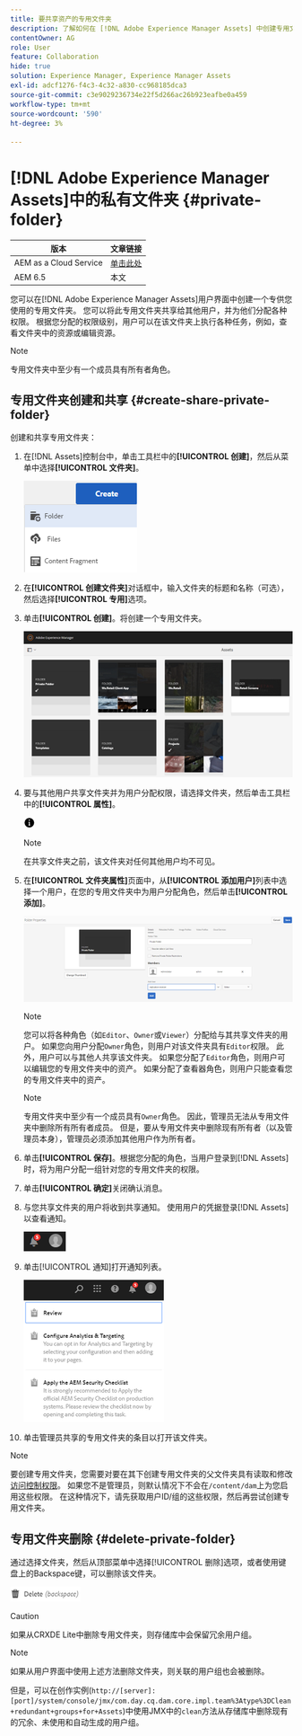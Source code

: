 ```yaml
---
title: 要共享资产的专用文件夹
description: 了解如何在 [!DNL Adobe Experience Manager Assets] 中创建专用文件夹并与其他用户共享，以及为其分配各种权限。
contentOwner: AG
role: User
feature: Collaboration
hide: true
solution: Experience Manager, Experience Manager Assets
exl-id: adcf1276-f4c3-4c32-a830-cc968185dca3
source-git-commit: c3e9029236734e22f5d266ac26b923eafbe0a459
workflow-type: tm+mt
source-wordcount: '590'
ht-degree: 3%

---
```


# [!DNL Adobe Experience Manager Assets]中的私有文件夹 {#private-folder}

| 版本 | 文章链接 |
| -------- | ---------------------------- |
| AEM as a Cloud Service | [单击此处](https://experienceleague.adobe.com/docs/experience-manager-cloud-service/content/assets/manage/private-folder.html?lang=zh-Hans) |
| AEM 6.5 | 本文 |

您可以在[!DNL Adobe Experience Manager Assets]用户界面中创建一个专供您使用的专用文件夹。 您可以将此专用文件夹共享给其他用户，并为他们分配各种权限。 根据您分配的权限级别，用户可以在该文件夹上执行各种任务，例如，查看文件夹中的资源或编辑资源。

>[!NOTE]
>
>专用文件夹中至少有一个成员具有所有者角色。

## 专用文件夹创建和共享 {#create-share-private-folder}

创建和共享专用文件夹：

1. 在[!DNL Assets]控制台中，单击工具栏中的&#x200B;**[!UICONTROL 创建]**，然后从菜单中选择&#x200B;**[!UICONTROL 文件夹]**。

   ![创建资源文件夹](assets/Create-folder.png)

1. 在&#x200B;**[!UICONTROL 创建文件夹]**&#x200B;对话框中，输入文件夹的标题和名称（可选），然后选择&#x200B;**[!UICONTROL 专用]**&#x200B;选项。

1. 单击&#x200B;**[!UICONTROL 创建]**。将创建一个专用文件夹。

   ![chlimage_1-413](assets/chlimage_1-413.png)

1. 要与其他用户共享文件夹并为用户分配权限，请选择文件夹，然后单击工具栏中的&#x200B;**[!UICONTROL 属性]**。

   ![信息选项](assets/do-not-localize/info-circle-icon.png)

   >[!NOTE]
   >
   >在共享文件夹之前，该文件夹对任何其他用户均不可见。

1. 在&#x200B;**[!UICONTROL 文件夹属性]**&#x200B;页面中，从&#x200B;**[!UICONTROL 添加用户]**&#x200B;列表中选择一个用户，在您的专用文件夹中为用户分配角色，然后单击&#x200B;**[!UICONTROL 添加]**。

   ![chlimage_1-415](assets/chlimage_1-415.png)

   >[!NOTE]
   >
   >您可以将各种角色（如`Editor`、`Owner`或`Viewer`）分配给与其共享文件夹的用户。 如果您向用户分配`Owner`角色，则用户对该文件夹具有`Editor`权限。 此外，用户可以与其他人共享该文件夹。 如果您分配了`Editor`角色，则用户可以编辑您的专用文件夹中的资产。 如果分配了查看器角色，则用户只能查看您的专用文件夹中的资产。

   >[!NOTE]
   >
   >专用文件夹中至少有一个成员具有`Owner`角色。 因此，管理员无法从专用文件夹中删除所有所有者成员。 但是，要从专用文件夹中删除现有所有者（以及管理员本身），管理员必须添加其他用户作为所有者。

1. 单击&#x200B;**[!UICONTROL 保存]**。根据您分配的角色，当用户登录到[!DNL Assets]时，将为用户分配一组针对您的专用文件夹的权限。
1. 单击&#x200B;**[!UICONTROL 确定]**&#x200B;关闭确认消息。
1. 与您共享文件夹的用户将收到共享通知。 使用用户的凭据登录[!DNL Assets]以查看通知。

   ![chlimage_1-416](assets/chlimage_1-416.png)

1. 单击[!UICONTROL 通知]打开通知列表。

   ![通知列表](assets/Assets-Notification.png)

1. 单击管理员共享的专用文件夹的条目以打开该文件夹。

>[!NOTE]
>
>要创建专用文件夹，您需要对要在其下创建专用文件夹的父文件夹具有读取和修改[访问控制权限](/help/sites-administering/security.md#permissions-in-aem)。 如果您不是管理员，则默认情况下不会在`/content/dam`上为您启用这些权限。 在这种情况下，请先获取用户ID/组的这些权限，然后再尝试创建专用文件夹。

## 专用文件夹删除 {#delete-private-folder}

通过选择文件夹，然后从顶部菜单中选择[!UICONTROL 删除]选项，或者使用键盘上的Backspace键，可以删除该文件夹。

![删除顶部菜单中的选项](assets/delete-option.png)

>[!CAUTION]
>
>如果从CRXDE Lite中删除专用文件夹，则存储库中会保留冗余用户组。

>[!NOTE]
>
>如果从用户界面中使用上述方法删除文件夹，则关联的用户组也会被删除。
>
>但是，可以在创作实例(`http://[server]:[port]/system/console/jmx/com.day.cq.dam.core.impl.team%3Atype%3DClean+redundant+groups+for+Assets`)中使用JMX中的`clean`方法从存储库中删除现有的冗余、未使用和自动生成的用户组。
